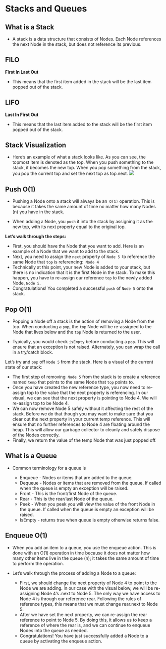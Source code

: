 
# Stacks and Queues
## What is a Stack
* A stack is a data structure that consists of Nodes. Each Node references the next Node in the stack, but does not reference its previous.

## FILO
**First In Last Out**

* This means that the first item added in the stack will be the last item popped out of the stack.

## LIFO
**Last In First Out**

* This means that the last item added to the stack will be the first item popped out of the stack.

## Stack Visualization
* Here’s an example of what a stack looks like. As you can see, the topmost item is denoted as the top. When you push something to the stack, it becomes the new top. When you pop something from the stack, you pop the current top and set the next top as top.next.
![](https://codefellows.github.io/common_curriculum/data_structures_and_algorithms/Code_401/class-10/resources/images/stack1.PNG)

## Push O(1)
* Pushing a Node onto a stack will always be an` O(1)` operation. This is because it takes the same amount of time no matter how many Nodes (n) you have in the stack.

* When adding a Node, you `push` it into the stack by assigning it as the new top, with its next property equal to the original top.

**Let’s walk through the steps:**

  * First, you should have the Node that you want to add. Here is an example of a Node that we want to add to the stack.
  * Next, you need to assign the `next` property of `Node 5 `to reference the same Node that `top` is referencing:` Node 4`
  * Technically at this point, your new Node is added to your stack, but there is no indication that it is the first Node in the stack. To make this happen, you have to re-assign our reference `top` to the newly added Node, `Node 5`.
  * Congratulations! You completed a successful `push` of `Node 5` onto the stack.

  ## Pop O(1)
* Popping a Node off a stack is the action of removing a Node from the top. When conducting a `pop`, the `top` Node will be re-assigned to the Node that lives below and the `top` Node is returned to the user.

* Typically, you would check `isEmpty` before conducting a `pop`. This will ensure that an exception is not raised. Alternately, you can wrap the call in a try/catch block.

Let’s try and `pop` off `Node 5` from the stack. Here is a visual of the current state of our stack:
  * The first step of removing` Node 5` from the stack is to create a reference named `temp` that points to the same Node that `top` points to.
  * Once you have created the new reference type, you now need to re-assign top to the value that the next property is referencing. In our visual, we can see that the next property is pointing to Node 4. We will re-assign top to be Node 4.
  * We can now remove Node 5 safely without it affecting the rest of the stack. Before we do that though you may want to make sure that you clear out the next property in your current temp reference. This will ensure that no further references to Node 4 are floating around the heap. This will allow our garbage collector to cleanly and safely dispose of the Nodes correctly.
  * Finally, we return the value of the temp Node that was just popped off.


## What is a Queue
* Common terminology for a queue is

  * Enqueue - Nodes or items that are added to the queue.
  * Dequeue - Nodes or items that are removed from the queue. If called when the queue is empty an exception will be raised.
  * Front - This is the front/first Node of the queue.
  * Rear - This is the rear/last Node of the queue.
  * Peek - When you peek you will view the value of the front Node in the  queue. If called when the queue is empty an exception will be raised.
  * IsEmpty - returns true when queue is empty otherwise returns false.

## Enqueue O(1)
* When you add an item to a queue, you use the enqueue action. This is done with an O(1) operation in time because it does not matter how many other items live in the queue (n); it takes the same amount of time to perform the operation.

* Let’s walk through the process of adding a Node to a queue:
  * First, we should change the next property of Node 4 to point to the Node we are adding. In our case with the visual below, we will be re-assigning Node 4’s .next to Node 5. The only way we have access to Node 4 is through our reference rear. Following the rules of reference types, this means that we must change rear.next to Node 5.
  * After we have set the next property, we can re-assign the rear reference to point to Node 5. By doing this, it allows us to keep a reference of where the rear is, and we can continue to enqueue Nodes into the queue as needed.
  * Congratulations! You have just successfully added a Node to a queue by activating the enqueue action.
  
  
